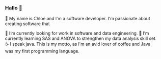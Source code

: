 ### Hallo 👋

📐 My name is Chloe and I'm a software developer. I'm passionate about creating software that 

🔭 I’m currently looking for work in software and data engineering.
🧠 I’m currently learning SAS and ANOVA to strengthen my data analysis skill set.
☕ I speak java. This is my motto, as I'm an avid lover of coffee and Java was my first programming language.
